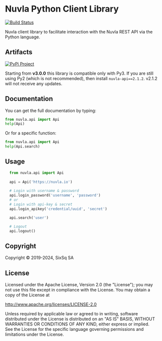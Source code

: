 # Nuvla Python Client Library

[![Build Status](https://github.com/nuvla/python-library/actions/workflows/release.yml/badge.svg?branch=main)](https://github.com/nuvla/python-library/actions/workflows/release.yml)

Nuvla client library to facilitate interaction with the Nuvla REST API
via the Python language.

## Artifacts

[![PyPi Project](https://img.shields.io/pypi/v/nuvla-api?label=nuvla-api)](https://pypi.org/project/nuvla-api)

Starting from **v3.0.0** this library is compatible only with Py3. If you are
still using Py2 (which is not recommended), then install `nuvla-api==2.1.2`.
v2.1.2 will not receive any updates.

## Documentation
You can get the full documentation by typing:

```python
from nuvla.api import Api
help(Api)
```

Or for a specific function:

```python
from nuvla.api import Api
help(Api.search)
```

## Usage

```python
  from nuvla.api import Api
  
  api = Api('https://nuvla.io')
  
  # Login with username & password
  api.login_password('username', 'password')
  # or
  # Login with api-key & secret
  api.login_apikey('credential/uuid', 'secret')

  api.search('user')

  # Logout
  api.logout()
  ```

## Copyright

Copyright &copy; 2019-2024, SixSq SA

## License

Licensed under the Apache License, Version 2.0 (the "License"); you
may not use this file except in compliance with the License.  You may
obtain a copy of the License at

http://www.apache.org/licenses/LICENSE-2.0

Unless required by applicable law or agreed to in writing, software
distributed under the License is distributed on an "AS IS" BASIS,
WITHOUT WARRANTIES OR CONDITIONS OF ANY KIND, either express or
implied.  See the License for the specific language governing
permissions and limitations under the License.
